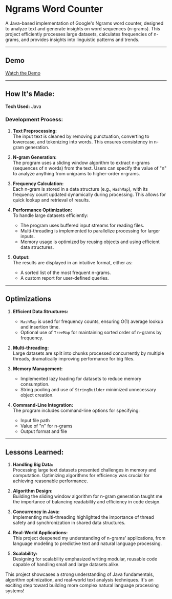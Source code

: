 # Ngrams Word Counter

A Java-based implementation of Google's Ngrams word counter, designed to analyze text and generate insights on word sequences (n-grams). This project efficiently processes large datasets, calculates frequencies of n-grams, and provides insights into linguistic patterns and trends. 

---

## Demo

[Watch the Demo](#)  

---

## How It's Made:

**Tech Used:** Java  

### Development Process:
1. **Text Preprocessing:**  
   The input text is cleaned by removing punctuation, converting to lowercase, and tokenizing into words. This ensures consistency in n-gram generation.

2. **N-gram Generation:**  
   The program uses a sliding window algorithm to extract n-grams (sequences of n words) from the text. Users can specify the value of "n" to analyze anything from unigrams to higher-order n-grams.  

3. **Frequency Calculation:**  
   Each n-gram is stored in a data structure (e.g., `HashMap`), with its frequency count updated dynamically during processing. This allows for quick lookup and retrieval of results.  

4. **Performance Optimization:**  
   To handle large datasets efficiently:
   - The program uses buffered input streams for reading files.
   - Multi-threading is implemented to parallelize processing for larger inputs.
   - Memory usage is optimized by reusing objects and using efficient data structures.  

5. **Output:**  
   The results are displayed in an intuitive format, either as:
   - A sorted list of the most frequent n-grams.
   - A custom report for user-defined queries.  

---

## Optimizations

1. **Efficient Data Structures:**  
   - `HashMap` is used for frequency counts, ensuring O(1) average lookup and insertion time.  
   - Optional use of `TreeMap` for maintaining sorted order of n-grams by frequency.  

2. **Multi-threading:**  
   Large datasets are split into chunks processed concurrently by multiple threads, dramatically improving performance for big files.  

3. **Memory Management:**  
   - Implemented lazy loading for datasets to reduce memory consumption.  
   - String pooling and use of `StringBuilder` minimized unnecessary object creation.  

4. **Command-Line Integration:**  
   The program includes command-line options for specifying:
   - Input file path  
   - Value of "n" for n-grams  
   - Output format and file  

---

## Lessons Learned:

1. **Handling Big Data:**  
   Processing large text datasets presented challenges in memory and computation. Optimizing algorithms for efficiency was crucial for achieving reasonable performance.  

2. **Algorithm Design:**  
   Building the sliding window algorithm for n-gram generation taught me the importance of balancing readability and efficiency in code design.  

3. **Concurrency in Java:**  
   Implementing multi-threading highlighted the importance of thread safety and synchronization in shared data structures.  

4. **Real-World Applications:**  
   This project deepened my understanding of n-grams' applications, from language modeling to predictive text and natural language processing.  

5. **Scalability:**  
   Designing for scalability emphasized writing modular, reusable code capable of handling small and large datasets alike.  

This project showcases a strong understanding of Java fundamentals, algorithm optimization, and real-world text analysis techniques. It's an exciting step toward building more complex natural language processing systems!
